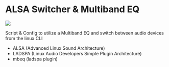 # ALSA Switcher & Multiband EQ

![](https://img.shields.io/badge/license-MIT-blue.svg)

Script & Config to utilize a Multiband EQ and switch between audio devices from the linux CLI

* ALSA (Advanced Linux Sound Architecture)
* LADSPA (Linux Audio Developers Simple Plugin Architecture)
* mbeq (ladspa plugin)